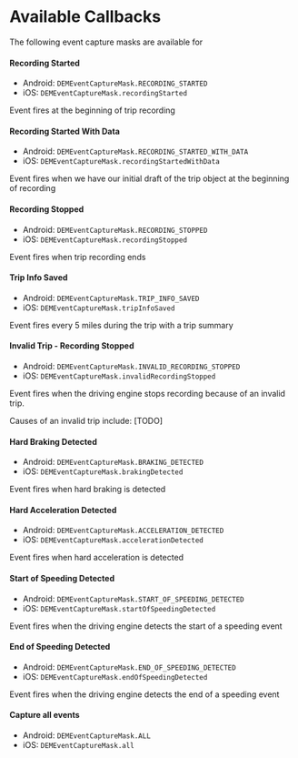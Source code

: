 # Available Callbacks
The following event capture masks are available for 

#### Recording Started
* Android: `DEMEventCaptureMask.RECORDING_STARTED`
* iOS: `DEMEventCaptureMask.recordingStarted`

Event fires at the beginning of trip recording

#### Recording Started With Data
* Android: `DEMEventCaptureMask.RECORDING_STARTED_WITH_DATA`
* iOS: `DEMEventCaptureMask.recordingStartedWithData`

Event fires when we have our initial draft of the trip object at the beginning of recording

#### Recording Stopped
* Android: `DEMEventCaptureMask.RECORDING_STOPPED`
* iOS: `DEMEventCaptureMask.recordingStopped`

Event fires when trip recording ends

#### Trip Info Saved
* Android: `DEMEventCaptureMask.TRIP_INFO_SAVED`
* iOS: `DEMEventCaptureMask.tripInfoSaved`

Event fires every 5 miles during the trip with a trip summary

#### Invalid Trip - Recording Stopped
* Android: `DEMEventCaptureMask.INVALID_RECORDING_STOPPED`
* iOS: `DEMEventCaptureMask.invalidRecordingStopped`

Event fires when the driving engine stops recording because of an invalid trip.

Causes of an invalid trip include: [TODO]

#### Hard Braking Detected
* Android: `DEMEventCaptureMask.BRAKING_DETECTED`
* iOS: `DEMEventCaptureMask.brakingDetected`

Event fires when hard braking is detected

#### Hard Acceleration Detected
* Android: `DEMEventCaptureMask.ACCELERATION_DETECTED`
* iOS: `DEMEventCaptureMask.accelerationDetected`

Event fires when hard acceleration is detected

#### Start of Speeding Detected
* Android: `DEMEventCaptureMask.START_OF_SPEEDING_DETECTED`
* iOS: `DEMEventCaptureMask.startOfSpeedingDetected`

Event fires when the driving engine detects the start of a speeding event

#### End of Speeding Detected
* Android: `DEMEventCaptureMask.END_OF_SPEEDING_DETECTED`
* iOS: `DEMEventCaptureMask.endOfSpeedingDetected`

Event fires when the driving engine detects the end of a speeding event

#### Capture all events
* Android: `DEMEventCaptureMask.ALL`
* iOS: `DEMEventCaptureMask.all`